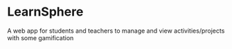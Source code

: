 # LearnSphere
A web app for students and teachers to manage and view activities/projects with some gamification
